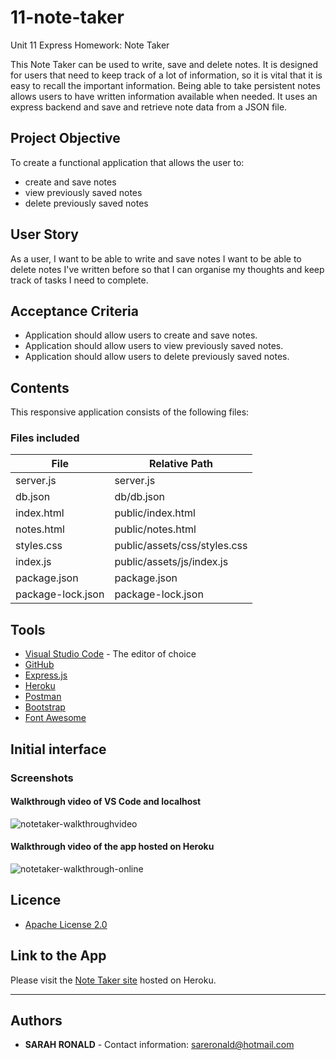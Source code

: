 # 11-note-taker
Unit 11 Express Homework: Note Taker

This Note Taker can be used to write, save and delete notes. It is designed for users that need to keep track of a lot of information, so it is vital that it is easy to recall the important information. Being able to take persistent notes allows users to have written information available when needed. It uses an express backend and save and retrieve note data from a JSON file. 

## Project Objective

To create a functional application that allows the user to:
- create and save notes
- view previously saved notes
- delete previously saved notes

## User Story

As a user, I want to be able to write and save notes
I want to be able to delete notes I've written before
so that I can organise my thoughts and keep track of tasks I need to complete.

## Acceptance Criteria

* Application should allow users to create and save notes.
* Application should allow users to view previously saved notes.
* Application should allow users to delete previously saved notes.

## Contents

This responsive application consists of the following files:

### Files included

| File              | Relative Path           |
| ----------------- | ----------------------- |
| server.js | server.js |
| db.json | db/db.json |
| index.html | public/index.html |
| notes.html | public/notes.html |
| styles.css | public/assets/css/styles.css |
| index.js | public/assets/js/index.js |
| package.json | package.json |
| package-lock.json | package-lock.json |

## Tools

- [Visual Studio Code](https://code.visualstudio.com/) - The editor of choice
- [GitHub](https://github.com/)
- [Express.js](https://expressjs.com/)
- [Heroku](https://heroku.com)
- [Postman](https://www.postman.com/)
- [Bootstrap](https://getbootstrap.com/docs/4.5/components/alerts/)
- [Font Awesome](https://getbootstrap.com/docs/4.5/components/alerts/)

## Initial interface

### Screenshots

#### Walkthrough video of VS Code and localhost
![notetaker-walkthroughvideo](https://user-images.githubusercontent.com/67722377/97822289-8187bd80-1d09-11eb-8b82-992f35a75974.gif)

#### Walkthrough video of the app hosted on Heroku
![notetaker-walkthrough-online](https://user-images.githubusercontent.com/67722377/97864548-def92a00-1d5c-11eb-980e-08081a0d5bef.gif)

## Licence
* [Apache License 2.0](http://www.apache.org/licenses/)

## Link to the App

Please visit the <a href="https://guarded-brushlands-08736.herokuapp.com/">Note Taker site</a> hosted on Heroku.<hr>

## Authors

- **SARAH RONALD** -
  Contact information:
  sareronald@hotmail.com

